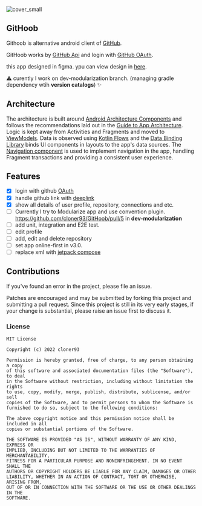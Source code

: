 ![cover_small](https://user-images.githubusercontent.com/14924296/189586322-7a521867-3567-4ab4-99e2-073ef1384bdf.png)

## GitHoob

Githoob is alternative android client of [GitHub](https://www.github.com).

GitHoob works by [GitHub Api](https://docs.github.com/en/rest) and login with [GitHub OAuth](https://docs.github.com/en/developers/apps/building-oauth-apps/authorizing-oauth-apps).

this app designed in figma. ypu can view design in [here](https://www.figma.com/file/vHbOlF5xPMIHd731HToKfu/GitHoob?node-id=0%3A1).

⚠️ curently I work on dev-modularization branch. (managing gradle dependency wtih **version catalogs**) ✨

## Architecture

The architecture is built around [Android Architecture Components](https://developer.android.com/topic/libraries/architecture/) and follows the recommendations laid out in the [Guide to App Architecture](https://developer.android.com/jetpack/docs/guide). Logic is kept away from Activities and Fragments and moved to [ViewModels](https://developer.android.com/topic/libraries/architecture/viewmodel). Data is observed using [Kotlin Flows](https://developer.android.com/kotlin/flow/stateflow-and-sharedflow) and the [Data Binding Library](https://developer.android.com/topic/libraries/data-binding/) binds UI components in layouts to the app's data sources.
The [Navigation component](https://developer.android.com/guide/navigation) is used to implement navigation in the app, handling Fragment transactions and providing a consistent user experience.

<!-- 1. i most create Architect graph with image and desc -->

## Features

- [x] login with github [OAuth](https://docs.github.com/en/developers/apps/building-oauth-apps/authorizing-oauth-apps)
- [x] handle github link with [deeplink](https://developer.android.com/training/app-links)
- [x] show all details of user profile, repository, connections and etc.
- [ ] Currently I try to Modularize app and use convention plugin. https://github.com/cloner93/GitHoob/pull/5 in **dev-modularization**
- [ ] add unit, integration and E2E test.
- [ ] edit profile
- [ ] add, edit and delete repository
- [ ] set app online-first in v3.0.
- [ ] replace xml with [jetpack compose](https://developer.android.com/jetpack/compose)

<!-- ### MAD Score -->

## Contributions

If you've found an error in the project, please file an issue.

Patches are encouraged and may be submitted by forking this project and submitting a pull request. Since this project is still in its very early stages, if your change is substantial, please raise an issue first to discuss it.


### License

    MIT License

    Copyright (c) 2022 cloner93

    Permission is hereby granted, free of charge, to any person obtaining a copy
    of this software and associated documentation files (the "Software"), to deal
    in the Software without restriction, including without limitation the rights
    to use, copy, modify, merge, publish, distribute, sublicense, and/or sell
    copies of the Software, and to permit persons to whom the Software is
    furnished to do so, subject to the following conditions:

    The above copyright notice and this permission notice shall be included in all
    copies or substantial portions of the Software.

    THE SOFTWARE IS PROVIDED "AS IS", WITHOUT WARRANTY OF ANY KIND, EXPRESS OR
    IMPLIED, INCLUDING BUT NOT LIMITED TO THE WARRANTIES OF MERCHANTABILITY,
    FITNESS FOR A PARTICULAR PURPOSE AND NONINFRINGEMENT. IN NO EVENT SHALL THE
    AUTHORS OR COPYRIGHT HOLDERS BE LIABLE FOR ANY CLAIM, DAMAGES OR OTHER
    LIABILITY, WHETHER IN AN ACTION OF CONTRACT, TORT OR OTHERWISE, ARISING FROM,
    OUT OF OR IN CONNECTION WITH THE SOFTWARE OR THE USE OR OTHER DEALINGS IN THE
    SOFTWARE.
